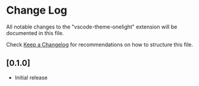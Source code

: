 # Change Log
All notable changes to the "vscode-theme-onelight" extension will be documented in this file.

Check [Keep a Changelog](http://keepachangelog.com/) for recommendations on how to structure this file.

## [0.1.0]
- Initial release
